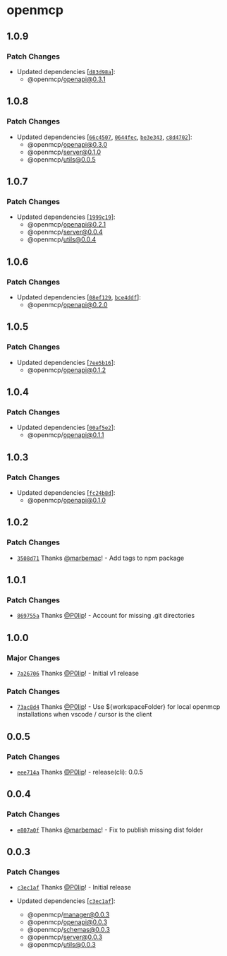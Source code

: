 # openmcp

## 1.0.9

### Patch Changes

- Updated dependencies
  [[`d83d98a`](https://github.com/getdatanaut/openmcp/commit/d83d98a2fb49dc55d00f97d1e1781ea4121a98ae)]:
  - @openmcp/openapi@0.3.1

## 1.0.8

### Patch Changes

- Updated dependencies
  [[`66c4507`](https://github.com/getdatanaut/openmcp/commit/66c45070b16d07c8458a53c1dbd9ac0ab7a876ad),
  [`0644fec`](https://github.com/getdatanaut/openmcp/commit/0644fec490322af94bb367aff736da78363dbc02),
  [`be3e343`](https://github.com/getdatanaut/openmcp/commit/be3e343f9e75e37a2a37dd0fe1d4c29bbea8af5f),
  [`c8d4702`](https://github.com/getdatanaut/openmcp/commit/c8d47027af19b6dcdb1fabc56816fffa675417c0)]:
  - @openmcp/openapi@0.3.0
  - @openmcp/server@0.1.0
  - @openmcp/utils@0.0.5

## 1.0.7

### Patch Changes

- Updated dependencies
  [[`1999c19`](https://github.com/getdatanaut/openmcp/commit/1999c190635b265f25c8533ade73e952d5d4aa86)]:
  - @openmcp/openapi@0.2.1
  - @openmcp/server@0.0.4
  - @openmcp/utils@0.0.4

## 1.0.6

### Patch Changes

- Updated dependencies
  [[`08ef129`](https://github.com/getdatanaut/openmcp/commit/08ef12959c5119bc882fe2c35abf1b538bd89f38),
  [`bce4ddf`](https://github.com/getdatanaut/openmcp/commit/bce4ddf4c194b222010ecbb60d6fae20a4fa39e5)]:
  - @openmcp/openapi@0.2.0

## 1.0.5

### Patch Changes

- Updated dependencies
  [[`7ee5b16`](https://github.com/getdatanaut/openmcp/commit/7ee5b169d621211ed85dbb11625a8dd6b951178b)]:
  - @openmcp/openapi@0.1.2

## 1.0.4

### Patch Changes

- Updated dependencies
  [[`00af5e2`](https://github.com/getdatanaut/openmcp/commit/00af5e2dc9e639c3877172bef5637e147bcd1b67)]:
  - @openmcp/openapi@0.1.1

## 1.0.3

### Patch Changes

- Updated dependencies
  [[`fc24b8d`](https://github.com/getdatanaut/openmcp/commit/fc24b8d5d47c9e7fb9f6bbc0498824432c0b432b)]:
  - @openmcp/openapi@0.1.0

## 1.0.2

### Patch Changes

- [`3508d71`](https://github.com/getdatanaut/openmcp/commit/3508d71578ac6c6a403588d23d673fc06a352bef) Thanks
  [@marbemac](https://github.com/marbemac)! - Add tags to npm package

## 1.0.1

### Patch Changes

- [`869755a`](https://github.com/getdatanaut/openmcp/commit/869755ab6b4d2ad7059793c46757c8bb39b5c3b0) Thanks
  [@P0lip](https://github.com/P0lip)! - Account for missing .git directories

## 1.0.0

### Major Changes

- [`7a26706`](https://github.com/getdatanaut/openmcp/commit/7a2670675adfce757f24f3cfcab49cdfc5465fb6) Thanks
  [@P0lip](https://github.com/P0lip)! - Initial v1 release

### Patch Changes

- [`73ac8d4`](https://github.com/getdatanaut/openmcp/commit/73ac8d41f1517d6fbddcf7387d96f3f0c94fa964) Thanks
  [@P0lip](https://github.com/P0lip)! - Use ${workspaceFolder} for local openmcp installations when vscode / cursor is
  the client

## 0.0.5

### Patch Changes

- [`eee714a`](https://github.com/getdatanaut/openmcp/commit/eee714ad002396876b0b164f23e621ef64fde9c5) Thanks
  [@P0lip](https://github.com/P0lip)! - release(cli): 0.0.5

## 0.0.4

### Patch Changes

- [`e807a0f`](https://github.com/getdatanaut/openmcp/commit/e807a0fa04e9813eca017d866a7cb6a5ace8f817) Thanks
  [@marbemac](https://github.com/marbemac)! - Fix to publish missing dist folder

## 0.0.3

### Patch Changes

- [`c3ec1af`](https://github.com/getdatanaut/openmcp/commit/c3ec1afdf557b8552d62a3981ced2bb2a5bf6371) Thanks
  [@P0lip](https://github.com/P0lip)! - Initial release

- Updated dependencies
  [[`c3ec1af`](https://github.com/getdatanaut/openmcp/commit/c3ec1afdf557b8552d62a3981ced2bb2a5bf6371)]:
  - @openmcp/manager@0.0.3
  - @openmcp/openapi@0.0.3
  - @openmcp/schemas@0.0.3
  - @openmcp/server@0.0.3
  - @openmcp/utils@0.0.3
